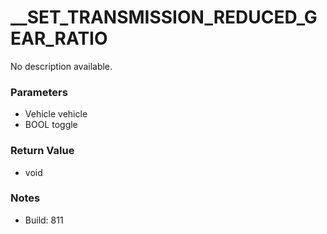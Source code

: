 # __SET_TRANSMISSION_REDUCED_GEAR_RATIO

No description available.

### Parameters
* Vehicle vehicle
* BOOL toggle

### Return Value
* void

### Notes
* Build: 811

